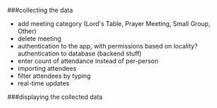 ###collecting the data
* add meeting category (Lord's Table, Prayer Meeting, Small Group, Other)
* delete meeting
* authentication to the app, with permissions based on locality?
authentication to database (backend stuff)
* enter count of attendance instead of per-person
* importing attendees
* filter attendees by typing
* real-time updates

###displaying the collected data
